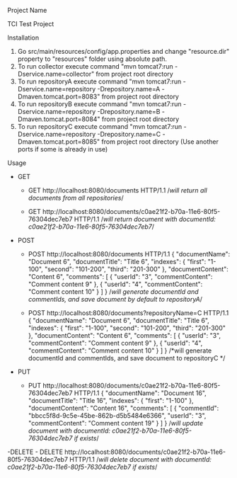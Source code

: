 Project Name

TCI Test Project

Installation

1. Go src/main/resources/config/app.properties and change "resource.dir" property to "resources" folder using absolute path.
2. To run collector execute command "mvn tomcat7:run -Dservice.name=collector" from project root directory
3. To run repositoryA execute command "mvn tomcat7:run -Dservice.name=repository -Drepository.name=A -Dmaven.tomcat.port=8083" from project root directory
4. To run repositoryB execute command "mvn tomcat7:run -Dservice.name=repository -Drepository.name=B -Dmaven.tomcat.port=8084" from project root directory
5. To run repositoryC execute command "mvn tomcat7:run -Dservice.name=repository -Drepository.name=C -Dmaven.tomcat.port=8085" from project root directory
(Use another ports if some is already in use)

Usage

- GET
	- GET http://localhost:8080/documents HTTP/1.1 
		/*will return all documents from all repositories*/
		
	- GET http://localhost:8080/documents/c0ae21f2-b70a-11e6-80f5-76304dec7eb7 HTTP/1.1 
		/*will return document with documentId: c0ae21f2-b70a-11e6-80f5-76304dec7eb7*/
	  

- POST 
	- POST http://localhost:8080/documents HTTP/1.1
	{
    "documentName": "Document 6",
    "documentTitle": "Title 6",
    "indexes": {
      "first": "1-100",
      "second": "101-200",
      "third": "201-300"
    },
    "documentContent": "Content 6",
    "comments": [
      {
        "userId": "3",
        "commentContent": "Comment content 9"
      },
      {
        "userId": "4",
        "commentContent": "Comment content 10"
      }
    ]
    }
		/*will generate documentId and commentIds, and save document by default to repositoryA*/
		
	- POST http://localhost:8080/documents?repositoryName=C HTTP/1.1
	{
    "documentName": "Document 6",
    "documentTitle": "Title 6",
    "indexes": {
      "first": "1-100",
      "second": "101-200",
      "third": "201-300"
    },
    "documentContent": "Content 6",
    "comments": [
      {
        "userId": "3",
        "commentContent": "Comment content 9"
      },
      {
        "userId": "4",
        "commentContent": "Comment content 10"
      }
    ]
    }
		/*will generate documentId and commentIds, and save document to repositoryC	*/
		
- PUT
	- PUT http://localhost:8080/documents/c0ae21f2-b70a-11e6-80f5-76304dec7eb7 HTTP/1.1
	{
    "documentName": "Document 16",
    "documentTitle": "Title 16",
    "indexes": {
      "first": "1-100"
    },
    "documentContent": "Content 16",
    "comments": [
      {
        "commentId": "bbcc5f8d-9c5e-45be-862b-d5b5484e6366",
        "userId": "3",
        "commentContent": "Comment content 19"
      }
    ]
  }
		/*will update document with documentId: c0ae21f2-b70a-11e6-80f5-76304dec7eb7 if exists*/
	
-DELETE 
	- DELETE http://localhost:8080/documents/c0ae21f2-b70a-11e6-80f5-76304dec7eb7 HTTP/1.1
		/*will delete document with documentId: c0ae21f2-b70a-11e6-80f5-76304dec7eb7 if exists*/
